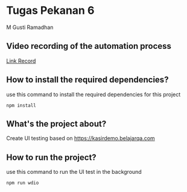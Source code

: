 # Tugas Pekanan 6
M Gusti Ramadhan

## Video recording of the automation process 
[Link Record](https://drive.google.com/file/d/1UwUOkmiuLVTQYhRWC7af4QdTv2VKVKLA/view?usp=sharing)

## How to install the required dependencies?

use this command to install the required dependencies for this project
``` 
npm install
```

## What's the project about?

Create UI testing based on https://kasirdemo.belajarqa.com

## How to run the project?

use this command to run the UI test in the background

``` 
npm run wdio
```

